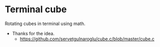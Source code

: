 # Terminal cube

Rotating cubes in terminal using math.

- Thanks for the idea.
  - https://github.com/servetgulnaroglu/cube.c/blob/master/cube.c
